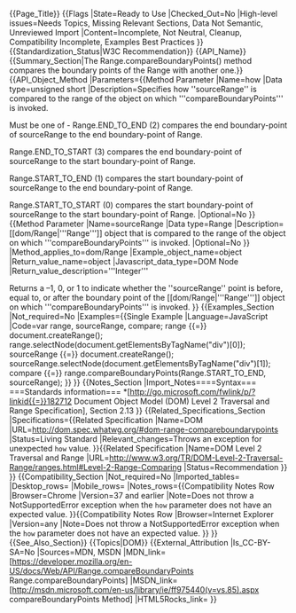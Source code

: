 {{Page_Title}}
{{Flags
|State=Ready to Use
|Checked_Out=No
|High-level issues=Needs Topics, Missing Relevant Sections, Data Not Semantic, Unreviewed Import
|Content=Incomplete, Not Neutral, Cleanup, Compatibility Incomplete, Examples Best Practices
}}
{{Standardization_Status|W3C Recommendation}}
{{API_Name}}
{{Summary_Section|The Range.compareBoundaryPoints() method compares the boundary points of the Range with another one.}}
{{API_Object_Method
|Parameters={{Method Parameter
|Name=how
|Data type=unsigned short
|Description=Specifies how ''sourceRange'' is compared to the range of the object on which '''compareBoundaryPoints''' is invoked.

Must be one of -
Range.END_TO_END (2) compares the end boundary-point of sourceRange to the end boundary-point of Range.

Range.END_TO_START (3) compares the end boundary-point of sourceRange to the start boundary-point of Range.

Range.START_TO_END (1) compares the start boundary-point of sourceRange to the end boundary-point of Range.

Range.START_TO_START (0) compares the start boundary-point of sourceRange to the start boundary-point of Range.
|Optional=No
}}{{Method Parameter
|Name=sourceRange
|Data type=Range
|Description=[[dom/Range|'''Range''']] object that is compared to the range of the object on which '''compareBoundaryPoints''' is invoked.
|Optional=No
}}
|Method_applies_to=dom/Range
|Example_object_name=object
|Return_value_name=object
|Javascript_data_type=DOM Node
|Return_value_description='''Integer'''

Returns a –1, 0, or 1 to indicate whether the ''sourceRange'' point is before, equal to, or after the boundary point of the [[dom/Range|'''Range''']] object on which '''compareBoundaryPoints''' is invoked.
}}
{{Examples_Section
|Not_required=No
|Examples={{Single Example
|Language=JavaScript
|Code=var range, sourceRange, compare;
range {{=}} document.createRange();
range.selectNode(document.getElementsByTagName("div")[0]);
sourceRange {{=}} document.createRange();
sourceRange.selectNode(document.getElementsByTagName("div")[1]);
compare {{=}} range.compareBoundaryPoints(Range.START_TO_END, sourceRange);
}}
}}
{{Notes_Section
|Import_Notes====Syntax===
===Standards information===
*[http://go.microsoft.com/fwlink/p/?linkid{{=}}182712 Document Object Model (DOM) Level 2 Traversal and Range Specification], Section 2.13
}}
{{Related_Specifications_Section
|Specifications={{Related Specification
|Name=DOM
|URL=http://dom.spec.whatwg.org/#dom-range-compareboundarypoints
|Status=Living Standard
|Relevant_changes=Throws an exception for unexpected `how` value.
}}{{Related Specification
|Name=DOM Level 2 Traversal and Range
|URL=http://www.w3.org/TR/DOM-Level-2-Traversal-Range/ranges.html#Level-2-Range-Comparing
|Status=Recommendation
}}
}}
{{Compatibility_Section
|Not_required=No
|Imported_tables=
|Desktop_rows=
|Mobile_rows=
|Notes_rows={{Compatibility Notes Row
|Browser=Chrome
|Version=37 and earlier
|Note=Does not throw a NotSupportedError exception when the `how` parameter does not have an expected value.
}}{{Compatibility Notes Row
|Browser=Internet Explorer
|Version=any
|Note=Does not throw a NotSupportedError exception when the `how` parameter does not have an expected value.
}}
}}
{{See_Also_Section}}
{{Topics|DOM}}
{{External_Attribution
|Is_CC-BY-SA=No
|Sources=MDN, MSDN
|MDN_link=[https://developer.mozilla.org/en-US/docs/Web/API/Range.compareBoundaryPoints Range.compareBoundaryPoints]
|MSDN_link=[http://msdn.microsoft.com/en-us/library/ie/ff975440(v=vs.85).aspx compareBoundaryPoints Method]
|HTML5Rocks_link=
}}